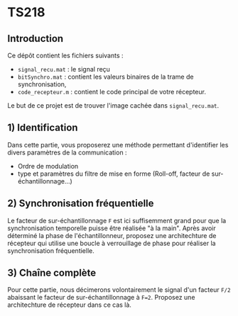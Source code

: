 # TS218
## Introduction
Ce dépôt contient les fichiers suivants : 
  - `signal_recu.mat` : le signal reçu
  - `bitSynchro.mat` : contient les valeurs binaires de la trame de synchronisation,
  - `code_recepteur.m` : contient le code principal de votre récepteur.
  
Le but de ce projet est de trouver l'image cachée dans `signal_recu.mat`.

## 1) Identification

Dans cette partie, vous proposerez une méthode permettant d'identifier les divers paramètres de la communication : 
  - Ordre de modulation
  - type et paramètres du filtre de mise en forme (Roll-off, facteur de sur-échantillonnage...)
  
## 2) Synchronisation fréquentielle
Le facteur de sur-échantillonnage `F` est ici suffisemment grand pour que la synchronisation temporelle puisse être réalisée "à la main".
Après avoir déterminé la phase de l'échantillonneur, proposez une architechture de récepteur qui utilise une boucle à verrouillage de phase pour réaliser la synchronisation fréquentielle.

## 3) Chaîne complète
Pour cette partie, nous décimerons volontairement le signal d'un facteur `F/2` abaissant le facteur de sur-échantillonnage à `F=2`.
Proposez une architechture de récepteur dans ce cas là.
